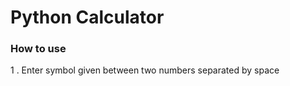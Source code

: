 Python Calculator
===============
<h3>How to use</h3>
<p>1 . Enter symbol given between two numbers separated by space</p>
